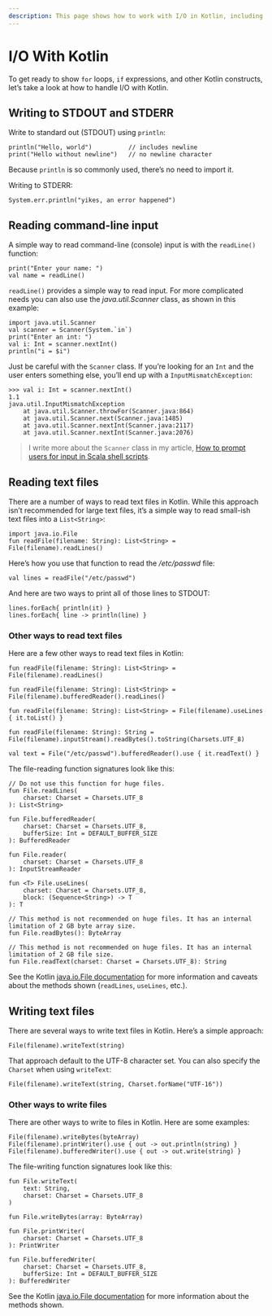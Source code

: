 ```yaml
---
description: This page shows how to work with I/O in Kotlin, including reading and writing to files and reading/writing with the command line.
---
```


<!--
    TODO show I/O with binary files (bytes)
-->

# I/O With Kotlin

To get ready to show `for` loops, `if` expressions, and other Kotlin constructs, let’s take a look at how to handle I/O with Kotlin.



## Writing to STDOUT and STDERR

Write to standard out (STDOUT) using `println`:

````
println("Hello, world")          // includes newline
print("Hello without newline")   // no newline character
````

Because `println` is so commonly used, there’s no need to import it.

Writing to STDERR:

````
System.err.println("yikes, an error happened")
````



## Reading command-line input

A simple way to read command-line (console) input is with the `readLine()` function:

````
print("Enter your name: ")
val name = readLine()
````

`readLine()` provides a simple way to read input. For more complicated needs you can also use the *java.util.Scanner* class, as shown in this example:

````
import java.util.Scanner
val scanner = Scanner(System.`in`)
print("Enter an int: ")
val i: Int = scanner.nextInt()
println("i = $i")
````

Just be careful with the `Scanner` class. If you’re looking for an `Int` and the user enters something else, you’ll end up with a `InputMismatchException`:

````
>>> val i: Int = scanner.nextInt()
1.1
java.util.InputMismatchException
	at java.util.Scanner.throwFor(Scanner.java:864)
	at java.util.Scanner.next(Scanner.java:1485)
	at java.util.Scanner.nextInt(Scanner.java:2117)
	at java.util.Scanner.nextInt(Scanner.java:2076)
````

>I write more about the `Scanner` class in my article, [How to prompt users for input in Scala shell scripts](https://alvinalexander.com/scala/scala-shell-scripts-how-prompt-users-input-read).



## Reading text files

There are a number of ways to read text files in Kotlin. While this approach isn’t recommended for large text files, it’s a simple way to read small-ish text files into a `List<String>`:

````
import java.io.File
fun readFile(filename: String): List<String> = File(filename).readLines()
````

Here’s how you use that function to read the */etc/passwd* file:

````
val lines = readFile("/etc/passwd")
````

And here are two ways to print all of those lines to STDOUT:

````
lines.forEach{ println(it) }
lines.forEach{ line -> println(line) }
````

### Other ways to read text files

Here are a few other ways to read text files in Kotlin:

````
fun readFile(filename: String): List<String> = File(filename).readLines()

fun readFile(filename: String): List<String> = File(filename).bufferedReader().readLines()

fun readFile(filename: String): List<String> = File(filename).useLines { it.toList() }

fun readFile(filename: String): String = File(filename).inputStream().readBytes().toString(Charsets.UTF_8)

val text = File("/etc/passwd").bufferedReader().use { it.readText() }
````

The file-reading function signatures look like this:

````
// Do not use this function for huge files.
fun File.readLines(
    charset: Charset = Charsets.UTF_8
): List<String>

fun File.bufferedReader(
    charset: Charset = Charsets.UTF_8,
    bufferSize: Int = DEFAULT_BUFFER_SIZE
): BufferedReader

fun File.reader(
    charset: Charset = Charsets.UTF_8
): InputStreamReader

fun <T> File.useLines(
    charset: Charset = Charsets.UTF_8,
    block: (Sequence<String>) -> T
): T

// This method is not recommended on huge files. It has an internal limitation of 2 GB byte array size.
fun File.readBytes(): ByteArray

// This method is not recommended on huge files. It has an internal limitation of 2 GB file size.
fun File.readText(charset: Charset = Charsets.UTF_8): String
````

See the Kotlin [java.io.File documentation](https://kotlinlang.org/api/latest/jvm/stdlib/kotlin.io/java.io.-file/index.html) for more information and caveats about the methods shown (`readLines`, `useLines`, etc.).



## Writing text files

There are several ways to write text files in Kotlin. Here’s a simple approach:

````
File(filename).writeText(string)
````

That approach default to the UTF-8 character set. You can also specify the `Charset` when using `writeText`:

````
File(filename).writeText(string, Charset.forName("UTF-16"))
````

### Other ways to write files

There are other ways to write to files in Kotlin. Here are some examples:

````
File(filename).writeBytes(byteArray)
File(filename).printWriter().use { out -> out.println(string) }
File(filename).bufferedWriter().use { out -> out.write(string) }
````

The file-writing function signatures look like this:

````
fun File.writeText(
    text: String,
    charset: Charset = Charsets.UTF_8
)

fun File.writeBytes(array: ByteArray)

fun File.printWriter(
    charset: Charset = Charsets.UTF_8
): PrintWriter

fun File.bufferedWriter(
    charset: Charset = Charsets.UTF_8,
    bufferSize: Int = DEFAULT_BUFFER_SIZE
): BufferedWriter
````

See the Kotlin [java.io.File documentation](https://kotlinlang.org/api/latest/jvm/stdlib/kotlin.io/java.io.-file/index.html) for more information about the methods shown.








